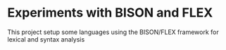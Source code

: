 # Experiments with BISON and FLEX

This project setup some languages using the BISON/FLEX framework for lexical and
syntax analysis
